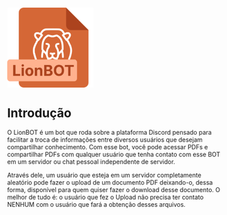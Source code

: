 <img
     width="200px"
     src="./assets/logo_lionbot.svg">

# Introdução
O LionBOT é um bot que roda sobre a plataforma Discord pensado para facilitar a troca de informações entre diversos usuários que desejam compartilhar conhecimento. Com esse bot, você pode acessar PDFs e compartilhar PDFs com qualquer usuário que tenha contato com esse BOT em um servidor ou chat pessoal independente de servidor.

Através dele, um usuário que esteja em um servidor completamente aleatório pode fazer o upload de um documento PDF deixando-o, dessa forma, disponível para quem quiser fazer o download desse documento. O melhor de tudo é: o usuário que fez o Upload não precisa ter contato NENHUM com o usuário que fará a obtenção desses arquivos.

